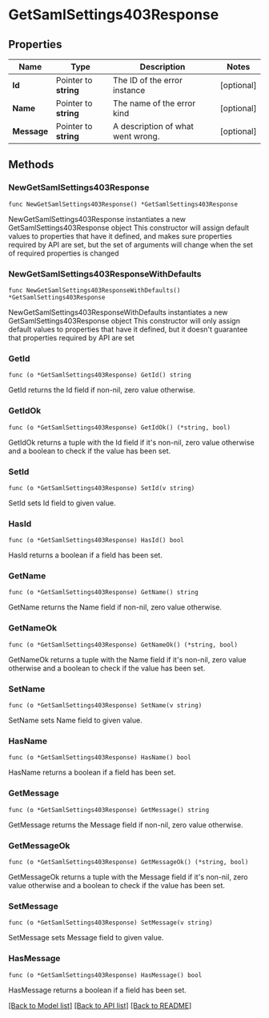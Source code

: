 # GetSamlSettings403Response

## Properties

Name | Type | Description | Notes
------------ | ------------- | ------------- | -------------
**Id** | Pointer to **string** | The ID of the error instance | [optional] 
**Name** | Pointer to **string** | The name of the error kind | [optional] 
**Message** | Pointer to **string** | A description of what went wrong. | [optional] 

## Methods

### NewGetSamlSettings403Response

`func NewGetSamlSettings403Response() *GetSamlSettings403Response`

NewGetSamlSettings403Response instantiates a new GetSamlSettings403Response object
This constructor will assign default values to properties that have it defined,
and makes sure properties required by API are set, but the set of arguments
will change when the set of required properties is changed

### NewGetSamlSettings403ResponseWithDefaults

`func NewGetSamlSettings403ResponseWithDefaults() *GetSamlSettings403Response`

NewGetSamlSettings403ResponseWithDefaults instantiates a new GetSamlSettings403Response object
This constructor will only assign default values to properties that have it defined,
but it doesn't guarantee that properties required by API are set

### GetId

`func (o *GetSamlSettings403Response) GetId() string`

GetId returns the Id field if non-nil, zero value otherwise.

### GetIdOk

`func (o *GetSamlSettings403Response) GetIdOk() (*string, bool)`

GetIdOk returns a tuple with the Id field if it's non-nil, zero value otherwise
and a boolean to check if the value has been set.

### SetId

`func (o *GetSamlSettings403Response) SetId(v string)`

SetId sets Id field to given value.

### HasId

`func (o *GetSamlSettings403Response) HasId() bool`

HasId returns a boolean if a field has been set.

### GetName

`func (o *GetSamlSettings403Response) GetName() string`

GetName returns the Name field if non-nil, zero value otherwise.

### GetNameOk

`func (o *GetSamlSettings403Response) GetNameOk() (*string, bool)`

GetNameOk returns a tuple with the Name field if it's non-nil, zero value otherwise
and a boolean to check if the value has been set.

### SetName

`func (o *GetSamlSettings403Response) SetName(v string)`

SetName sets Name field to given value.

### HasName

`func (o *GetSamlSettings403Response) HasName() bool`

HasName returns a boolean if a field has been set.

### GetMessage

`func (o *GetSamlSettings403Response) GetMessage() string`

GetMessage returns the Message field if non-nil, zero value otherwise.

### GetMessageOk

`func (o *GetSamlSettings403Response) GetMessageOk() (*string, bool)`

GetMessageOk returns a tuple with the Message field if it's non-nil, zero value otherwise
and a boolean to check if the value has been set.

### SetMessage

`func (o *GetSamlSettings403Response) SetMessage(v string)`

SetMessage sets Message field to given value.

### HasMessage

`func (o *GetSamlSettings403Response) HasMessage() bool`

HasMessage returns a boolean if a field has been set.


[[Back to Model list]](../README.md#documentation-for-models) [[Back to API list]](../README.md#documentation-for-api-endpoints) [[Back to README]](../README.md)


